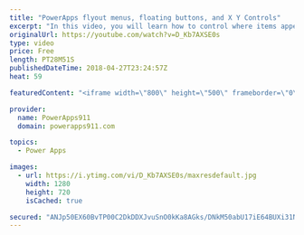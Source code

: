 ```yaml
---
title: "PowerApps flyout menus, floating buttons, and X Y Controls"
excerpt: "In this video, you will learn how to control where items appear on the screen. There are flyout menus and buttons docked to the bottom of a variably sized gallery all driven by understanding the various properties like X, Y, Template Size, height, width, and some math. Also, we show how to make a slider"
originalUrl: https://youtube.com/watch?v=D_Kb7AXSE0s
type: video
price: Free
length: PT28M51S
publishedDateTime: 2018-04-27T23:24:57Z
heat: 59

featuredContent: "<iframe width=\"800\" height=\"500\" frameborder=\"0\" src=\"https://www.youtube.com/embed/D_Kb7AXSE0s\" allow=\"accelerometer; autoplay; encrypted-media; gyroscope; picture-in-picture\" allowfullscreen></iframe>"

provider:
  name: PowerApps911
  domain: powerapps911.com

topics:
  - Power Apps

images:
  - url: https://i.ytimg.com/vi/D_Kb7AXSE0s/maxresdefault.jpg
    width: 1280
    height: 720
    isCached: true

secured: "ANJp50EX60BvTP00C2DkDDXJvuSnO0kKa8AGks/DNkM50abU17iE64BUXi31N3p64086hEHneZv4wUdnXTVM2ugjBu9mA7Nop+XbW5kXovsKYi9pj6NmeE17GOeGYdoiZ2YuL7pUIZgtSUssQUhB7BI+iujXmLlJXK1OYJuFjO7pYAoywFpaNdkC+dBesXlZhp6qbLlC27tYeyIWkiJhkGAxWa7xjhOXB6JZ7XEC0NJm+ebBNQjcliOw5v4tE1A1XN02gFWVyJYDlBAsQRzQ+Cz+zBIOjI43Ocwrw1OCDrRBox+1MytG5ZjJBZ0h8ZOjeZw+JgTd6efs1jn/gyE5O21kxh/3rz/dmjgtiUdfKAHaE1YuBhHmj46M+uLjStgkmKI5mL0W9urcTQVmC5ayJU4w7Kas5Vq9dK+2rezkOSU=;X5kqdinR4iGJyZyz8naXEA=="
---
```



